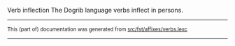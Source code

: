 Verb inflection
The Dogrib language verbs inflect in persons.

* * *

<small>This (part of) documentation was generated from [src/fst/affixes/verbs.lexc](https://github.com/giellalt/lang-dgr/blob/main/src/fst/affixes/verbs.lexc)</small>

---

